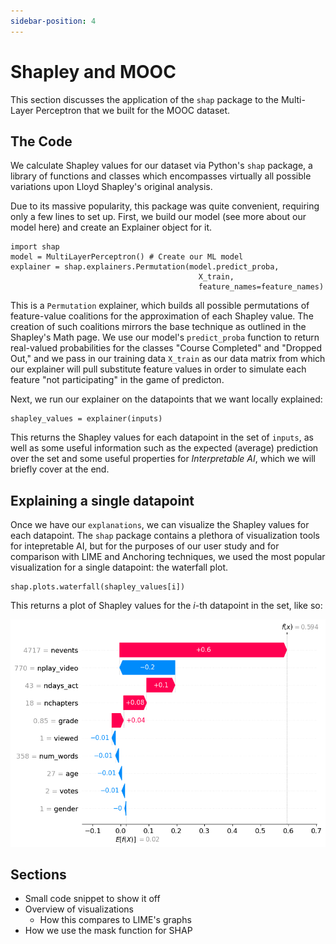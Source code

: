 ```yaml
---
sidebar-position: 4 
---
```

# Shapley and MOOC
This section discusses the application of the ```shap``` package to the Multi-Layer Perceptron that we built for the MOOC dataset.

## The Code
We calculate Shapley values for our dataset via Python's ```shap``` package, a library of functions and classes which encompasses virtually all possible variations upon Lloyd Shapley's original analysis. 

Due to its massive popularity, this package was quite convenient, requiring only a few lines to set up. First, we build our model (see more about our model here) <!-- ! Reference the MOOC page-->
and create an Explainer object for it.
```
import shap
model = MultiLayerPerceptron() # Create our ML model
explainer = shap.explainers.Permutation(model.predict_proba, 
                                          X_train, 
                                          feature_names=feature_names)
```
This is a ```Permutation``` explainer, which builds all possible permutations of feature-value coalitions for the approximation of each Shapley value. The creation of such coalitions mirrors the base technique as outlined in the Shapley's Math page. <!-- !Reference "Shapley's Math" -->
We use our model's ```predict_proba``` function to return real-valued probabilities for the classes "Course Completed" and "Dropped Out," and we pass in our training data ```X_train``` as our data matrix from which our explainer will pull substitute feature values in order to simulate each feature "not participating" in the game of predicton. <!-- !Reference "Simulating not playing"-->

Next, we run our explainer on the datapoints that we want locally explained:
```
shapley_values = explainer(inputs)
```
This returns the Shapley values for each datapoint in the set of ```inputs```, as well as some useful information such as the expected (average) prediction over the set and some useful properties for *Interpretable AI*, which we will briefly cover at the end.

## Explaining a single datapoint
Once we have our ```explanations```, we can visualize the Shapley values for each datapoint. The ```shap``` package contains a plethora of visualization tools for intepretable AI, but for the purposes of our user study and for comparison with LIME and Anchoring techniques, we used the most popular visualization for a single datapoint: the waterfall plot.
```
shap.plots.waterfall(shapley_values[i])
```
This returns a plot of Shapley values for the $i$-th datapoint in the set, like so:

<!-- ![Waterfall plot of Shapley values for a datapoint i]("../../../../MOOC/Shapley/Multi-Layer Perceptron/True Positive/TP_0.png") -->

<img alt="Waterfall plot of Shapley values for a datapoint i" src="../../../../MOOC/Shapley/Multi-Layer Perceptron/True Positive/TP_0.png"></img>


<!-- I kinda feel like this should link to a Jupyter notebook -->

## Sections
* Small code snippet to show it off
* Overview of visualizations
  * How this compares to LIME's graphs
* How we use the mask function for SHAP